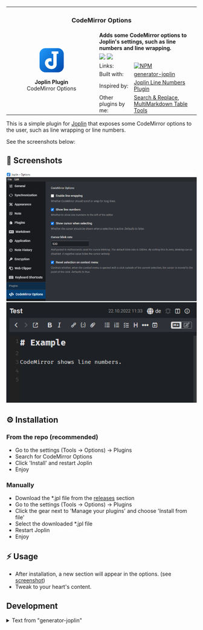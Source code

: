 <table>
    <tr>
        <td colspan="3" align="center">
            <h3>CodeMirror Options</h3>
        </td>
    </tr>
    <tr>
        <td width="225px" rowspan="7" align="center">
            <img src="./assets/joplin.svg" width="64"><br>
            <p>
                <strong>Joplin Plugin</strong><br>
                CodeMirror&nbsp;Options
            </p>
        </td>
    </tr>
    <tr>
        <td colspan="2"><strong>Adds some CodeMirror options to Joplin's settings, such as line numbers and line wrapping.</strong></td>
    </tr>
    <tr>
        <td colspan="2">
            <img src="https://img.shields.io/npm/v/joplin-plugin-cmoptions?label=Version&style=for-the-badge">
            <img src="https://img.shields.io/npm/dt/joplin-plugin-cmoptions?style=for-the-badge">
        </td>
    </tr>
    <tr>
        <td>Links:</td>
        <td>
            <a href="https://www.npmjs.com/package/joplin-plugin-cmoptions">
                <img src="https://img.shields.io/badge/-npm-9b3030?style=for-the-badge&logo=npm" alt="NPM">
            </a>
        </td>
    </tr>
    <tr>
        <td>Built with:</td>
        <td>
            <a href="https://github.com/laurent22/joplin/tree/dev/packages/generator-joplin">generator-joplin</a>
        </td>
    </tr>
    <tr>
        <td>Inspired by:</td>
        <td>
            <a href="https://github.com/shantanugoel/joplin-plugin-cm-linenumbers">Joplin Line Numbers Plugin</a>
        </td>
    </tr>
    <tr>
        <td>Other plugins by me:</td>
        <td>
            <a href="https://github.com/FelisDiligens/joplin-plugin-search-and-replace">Search & Replace</a>,
            <a href="https://github.com/FelisDiligens/joplin-plugin-multimd-table-tools">MultiMarkdown Table Tools</a>
        </td>
    </tr>
</table>

This is a simple plugin for [Joplin](https://joplinapp.org/) that exposes some CodeMirror options to the user, such as line wrapping or line numbers.

See the screenshots below:

## 📸 Screenshots

![](assets/options.png)
![](assets/line_numbers.png)

## ⚙️ Installation

### From the repo (recommended)

- Go to the settings (Tools → Options) → Plugins
- Search for CodeMirror Options
- Click 'Install' and restart Joplin
- Enjoy

### Manually

- Download the *.jpl file from the [releases](https://github.com/FelisDiligens/joplin-plugin-cmoptions/releases) section
- Go to the settings (Tools → Options) → Plugins
- Click the gear next to 'Manage your plugins' and choose 'Install from file'
- Select the downloaded *.jpl file
- Restart Joplin
- Enjoy

## ⚡ Usage

- After installation, a new section will appear in the options. (see [screenshot](#-screenshots))
- Tweak to your heart's content.

## Development

<details>
<summary>Text from "generator-joplin"</summary>

This is a template to create a new Joplin plugin.

The main two files you will want to look at are:

- `/src/index.ts`, which contains the entry point for the plugin source code.
- `/src/manifest.json`, which is the plugin manifest. It contains information such as the plugin a name, version, etc.

## Building the plugin

The plugin is built using Webpack, which creates the compiled code in `/dist`. A JPL archive will also be created at the root, which can use to distribute the plugin.

To build the plugin, simply run `npm run dist`.

The project is setup to use TypeScript, although you can change the configuration to use plain JavaScript.

## Updating the plugin framework

To update the plugin framework, run `npm run update`.

In general this command tries to do the right thing - in particular it's going to merge the changes in package.json and .gitignore instead of overwriting. It will also leave "/src" as well as README.md untouched.

The file that may cause problem is "webpack.config.js" because it's going to be overwritten. For that reason, if you want to change it, consider creating a separate JavaScript file and include it in webpack.config.js. That way, when you update, you only have to restore the line that include your file.

</details>
